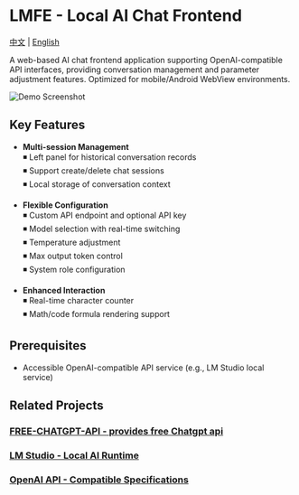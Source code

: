 # LMFE - Local AI Chat Frontend

[中文](README.md) | [English](README_EN.md)

A web-based AI chat frontend application supporting OpenAI-compatible API interfaces, providing conversation management and parameter adjustment features. Optimized for mobile/Android WebView environments.

![Demo Screenshot](icon.jpg)

## Key Features

- **Multi-session Management**  
  ◾ Left panel for historical conversation records  
  ◾ Support create/delete chat sessions  
  ◾ Local storage of conversation context  

- **Flexible Configuration**  
  ◾ Custom API endpoint and optional API key  
  ◾ Model selection with real-time switching  
  ◾ Temperature adjustment  
  ◾ Max output token control  
  ◾ System role configuration  

- **Enhanced Interaction**  
  ◾ Real-time character counter  
  ◾ Math/code formula rendering support  

## Prerequisites
- Accessible OpenAI-compatible API service (e.g., LM Studio local service)

## Related Projects
### [FREE-CHATGPT-API - provides free Chatgpt api](https://github.com/popjane/free_chatgpt_api)
### [LM Studio - Local AI Runtime](https://github.com/lmstudio-ai)  
### [OpenAI API - Compatible Specifications](https://platform.openai.com/docs/api-reference)
